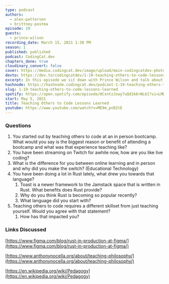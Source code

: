 ```yaml
---
type: podcast
authors:
  - alex-patterson
  - brittney-postma
episode: 19
guests:
  - prince-wilson
recording_date: March 15, 2021 1:30 PM
season: 1
published: published
podcast: CodingCat.dev
chapters_done: true
cloudinary_convert: false
cover: https://media.codingcat.dev/image/upload/main-codingcatdev-photo/ecqrelydm7ykl8xup5xg.png
devto: https://dev.to/codingcatdev/1-19-teaching-others-to-code-lessons-learned-k82
excerpt: In this episode we sit down with Prince Wilson and talk about his experience teaching at an in person bootcamp.
hashnode: https://hashnode.codingcat.dev/podcast-1-19-teaching-others-to-code-lessons-learned
slug: 1-19-teaching-others-to-code-lessons-learned
spotify: https://open.spotify.com/episode/0CxntzJswy7uQd1k6rWL6I?si=LMDHjKe2QCiVagwa3rXqvQ
start: May 5, 2021
title: Teaching Others to Code Lessons Learned
youtube: https://www.youtube.com/watch?v=ME9m_pnD2tE
---
```


### Questions

1. You started out by teaching others to code at an in person bootcamp. What would you say is the biggest reason or benefit of attending a bootcamp and what was that experience teaching like?
2. You have been streaming on Twitch for awhile now, how are you like live coding?
3. What is the difference for you between online learning and in person and why did you make the switch? (Educational Technology)
4. You have been doing a lot in Rust lately, what drew you towards that language?
   1. Toast is a newer framework to the Jamstack space that is written in Rust. What benefits does Rust provide?
   2. Why do you think Rust is becoming so popular recently?
   3. What language did you start with?
5. Teaching others to code requires a different skillset from just teaching yourself. Would you agree with that statement?
   1. How has that impacted you?

### Links Discussed

[https://www.figma.com/blog/rust-in-production-at-figma/](https://www.figma.com/blog/rust-in-production-at-figma/)

[https://www.anthonynocella.org/about/teaching-philosophy/](https://www.anthonynocella.org/about/teaching-philosophy/)

[https://en.wikipedia.org/wiki/Pedagogy](https://en.wikipedia.org/wiki/Pedagogy)
